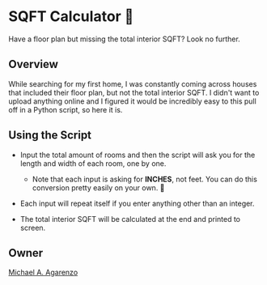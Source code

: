 # SQFT Calculator 🏡

Have a floor plan but missing the total interior SQFT? Look no further.

## Overview

While searching for my first home, I was constantly coming across houses that included their floor plan, but not the total interior SQFT. I didn't want to upload anything online and I figured it would be incredibly easy to this pull off in a Python script, so here it is.

## Using the Script

* Input the total amount of rooms and then the script will ask you for the length and width of each room, one by one.

  * Note that each input is asking for **INCHES**, not feet. You can do this conversion pretty easily on your own. 🤪

* Each input will repeat itself if you enter anything other than an integer.

* The total interior SQFT will be calculated at the end and printed to screen.

## Owner

[Michael A. Agarenzo](https://magarenzo.com)
